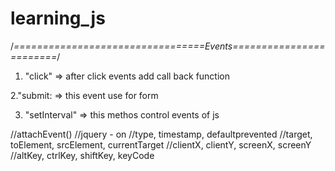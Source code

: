 # learning_js

/*=================================Events========================*/
1. "click" 
=> after click events add call back function

2."submit:
=> this event use for form 

3. "setInterval"
=> this methos control events of js 

//attachEvent()
//jquery - on
//type, timestamp, defaultprevented
//target, toElement, srcElement, currentTarget
//clientX, clientY, screenX, screenY
//altKey, ctrlKey, shiftKey, keyCode

